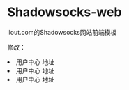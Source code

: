 # Shadowsocks-web
llout.com的Shadowsocks网站前端模板

修改：
<li>用户中心 地址</li>
<li>用户中心 地址</li>
<li>用户中心 地址</li>
